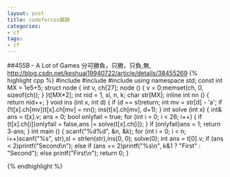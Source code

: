 ```yaml
---
layout: post
title: codeforces雜題
categories:
- cf
tags:
- cf
---
```


##455B - A Lot of Games
分可勝負，只勝，只負,無,
http://blog.csdn.net/keshuai19940722/article/details/38455269
{% highlight cpp %} 
#include <cstdio>
#include <cstring>
#include <algorithm>
using namespace std;
const int MX = 1e5+5;
struct node {
	int v, ch[27];
	node () {
		v = 0;memset(ch, 0, sizeof(ch));
	}
}t[MX*2];
int nid = 1, sl, n, k;
char str[MX];
inline int nn () {
	return nid++;
}
void ins (int x, int d) {
	if (d == sl)return;
	int mv = str[d] - 'a';
	if (!t[x].ch[mv])t[x].ch[mv] = nn();
	ins(t[x].ch[mv], d+1);
}
int solve (int x) {
	int& ans = t[x].v;
	ans = 0;
	bool onlyfail = true;
	for (int i = 0; i < 26; i++) {
		if (t[x].ch[i])onlyfail = false,ans |= solve(t[x].ch[i]);
	}
	if (onlyfail)ans = 1;
	return 3-ans;
}
int main () {
	scanf("%d%d", &n, &k);
	for (int i = 0; i < n; i++)scanf("%s", str),sl = strlen(str),ins(0, 0);
	solve(0);
	int ans = t[0].v;
	if (ans < 2)printf("Second\n");
	else if (ans == 2)printf("%s\n", k&1 ? "First" : "Second");
	else printf("First\n");
	return 0;
}

{% endhighlight %}
